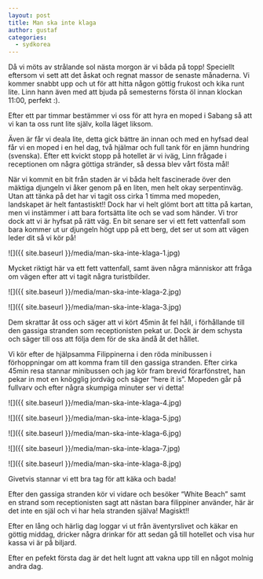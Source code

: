 ```yaml
---
layout: post
title: Man ska inte klaga
author: gustaf
categories:
  - sydkorea
---
```


Då vi möts av strålande sol nästa morgon är vi båda på topp! Speciellt eftersom vi sett att det åskat och regnat massor de senaste månaderna. Vi kommer snabbt upp och ut för att hitta någon göttig frukost och kika runt lite. Linn hann även med att bjuda på semesterns första öl innan klockan 11:00, perfekt :).

Efter ett par timmar bestämmer vi oss för att hyra en moped i Sabang så att vi kan ta oss runt lite själv, kolla läget liksom.

Även är får vi deala lite, detta gick bättre än innan och med en hyfsad deal får vi en moped i en hel dag, två hjälmar och full tank för en jämn hundring (svenska). Efter ett kvickt stopp på hotellet är vi iväg, Linn frågade i receptionen om några göttiga stränder, så dessa blev vårt fösta mål!

När vi kommit en bit från staden är vi båda helt fascinerade över den mäktiga djungeln vi åker genom på en liten, men helt okay serpentinväg. Utan att tänka på det har vi tagit oss cirka 1 timma med mopeden, landskapet är helt fantastiskt!! Dock har vi helt glömt bort att titta på kartan, men vi instämmer i att bara fortsätta lite och se vad som händer. Vi tror dock att vi är hyfsat på rätt väg. En bit senare ser vi ett fett vattenfall som bara kommer ut ur djungeln högt upp på ett berg, det ser ut som att vägen leder dit så vi kör på!

![]({{ site.baseurl }}/media/man-ska-inte-klaga-1.jpg)

Mycket riktigt här va ett fett vattenfall, samt även några människor att fråga om vägen efter att vi tagit några turistbilder.

![]({{ site.baseurl }}/media/man-ska-inte-klaga-2.jpg)

![]({{ site.baseurl }}/media/man-ska-inte-klaga-3.jpg)

Dem skrattar åt oss och säger att vi kört 45min åt fel håll, i förhållande till den gassiga stranden som receptionisten pekat ur. Dock är dem schysta och säger till oss att följa dem för de ska ändå åt det hållet.

Vi kör efter de hjälpsamma Filippinerna i den röda minibussen i förhoppningar om att komma fram till den gassiga stranden. Efter cirka 45min resa stannar minibussen och jag kör fram brevid förarfönstret, han pekar in mot en knögglig jordväg och säger “here it is”. Mopeden går på fullvarv och efter några skumpiga minuter ser vi detta!

![]({{ site.baseurl }}/media/man-ska-inte-klaga-4.jpg)

![]({{ site.baseurl }}/media/man-ska-inte-klaga-5.jpg)

![]({{ site.baseurl }}/media/man-ska-inte-klaga-6.jpg)

![]({{ site.baseurl }}/media/man-ska-inte-klaga-7.jpg)

![]({{ site.baseurl }}/media/man-ska-inte-klaga-8.jpg)

Givetvis stannar vi ett bra tag för att käka och bada!

Efter den gassiga stranden kör vi vidare och besöker “White Beach” samt en strand som receptionisten sagt att nästan bara filippiner använder, här är det inte en själ och vi har hela stranden själva! Magiskt!!

Efter en lång och härlig dag loggar vi ut från äventyrslivet och käkar en göttig middag, dricker några drinkar för att sedan gå till hotellet och visa hur kassa vi är på biljard.

Efter en pefekt första dag är det helt lugnt att vakna upp till en något molnig andra dag.
